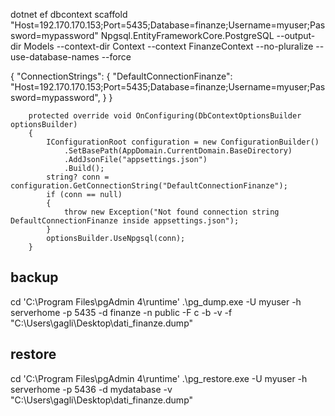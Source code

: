 ﻿
dotnet ef dbcontext scaffold "Host=192.170.170.153;Port=5435;Database=finanze;Username=myuser;Password=mypassword" Npgsql.EntityFrameworkCore.PostgreSQL --output-dir Models --context-dir Context --context FinanzeContext --no-pluralize --use-database-names  --force

{
  "ConnectionStrings": {
    "DefaultConnectionFinanze":  "Host=192.170.170.153;Port=5435;Database=finanze;Username=myuser;Password=mypassword",
  }
}



```
    protected override void OnConfiguring(DbContextOptionsBuilder optionsBuilder)
    {
        IConfigurationRoot configuration = new ConfigurationBuilder()
            .SetBasePath(AppDomain.CurrentDomain.BaseDirectory)
            .AddJsonFile("appsettings.json")
            .Build();
        string? conn = configuration.GetConnectionString("DefaultConnectionFinanze");
        if (conn == null)
        {
            throw new Exception("Not found connection string DefaultConnectionFinanze inside appsettings.json");
        }
        optionsBuilder.UseNpgsql(conn);
    }
```


## backup 

cd 'C:\Program Files\pgAdmin 4\runtime'
.\pg_dump.exe -U myuser -h serverhome -p 5435 -d finanze -n public  -F c -b -v -f "C:\Users\gagli\Desktop\dati_finanze.dump"


## restore 
cd 'C:\Program Files\pgAdmin 4\runtime'
.\pg_restore.exe -U myuser -h serverhome -p 5436 -d mydatabase -v "C:\Users\gagli\Desktop\dati_finanze.dump"
